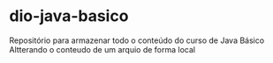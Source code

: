 # dio-java-basico
Repositório para armazenar todo o conteúdo do curso de Java Básico
Altterando o conteudo de um arquio de forma local
